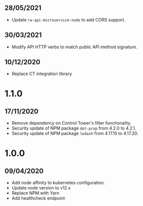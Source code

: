 ## 28/05/2021

- Update `rw-api-microservice-node` to add CORS support.

## 30/03/2021

- Modify API HTTP verbs to match public API method signature.

## 10/12/2020

- Replace CT integration library

# 1.1.0

## 17/11/2020

- Remove dependency on Control Tower's filter functionality.
- Security update of NPM package `dot-prop` from 4.2.0 to 4.2.1.
- Security update of NPM package `lodash` from 4.17.15 to 4.17.20.

# 1.0.0

## 09/04/2020

- Add node affinity to kubernetes configuration.
- Update node version to v12.x
- Replace NPM with Yarn
- Add healthcheck endpoint

